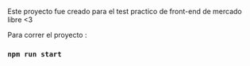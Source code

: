 Este proyecto fue creado para el test practico de front-end de mercado libre <3

Para correr el proyecto :

### `npm run start`
